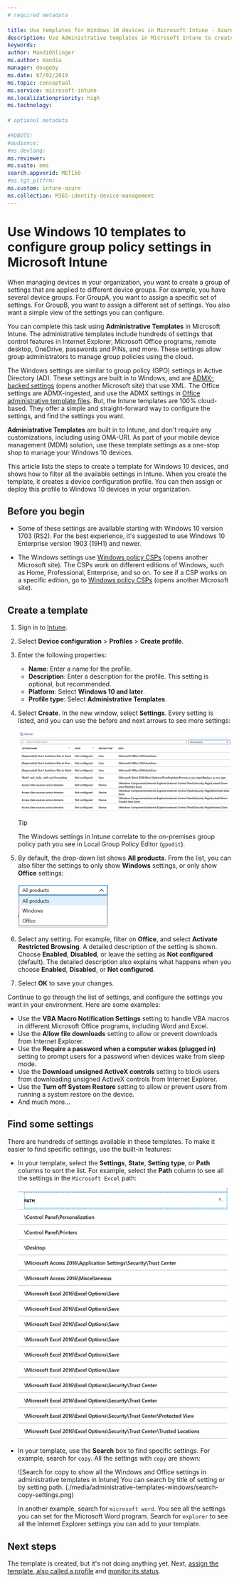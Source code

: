 ```yaml
---
# required metadata

title: Use templates for Windows 10 devices in Microsoft Intune - Azure | Microsoft Docs
description: Use Administrative templates in Microsoft Intune to create groups of settings for Windows 10 devices. Use these settings in a device configuration profile to control Office programs, secure features in Internet Explorer, control access to OneDrive, use remote desktop features, enable Auto-Play, set power management settings, use HTTP printing, use different user sign in options, and control the event log size.
keywords:
author: MandiOhlinger
ms.author: mandia
manager: dougeby
ms.date: 07/02/2019
ms.topic: conceptual
ms.service: microsoft-intune
ms.localizationpriority: high
ms.technology:

# optional metadata

#ROBOTS:
#audience:
#ms.devlang:
ms.reviewer:
ms.suite: ems
search.appverid: MET150
#ms.tgt_pltfrm:
ms.custom: intune-azure
ms.collection: M365-identity-device-management
---
```


# Use Windows 10 templates to configure group policy settings in Microsoft Intune

When managing devices in your organization, you want to create a group of settings that are applied to different device groups. For example, you have several device groups. For GroupA, you want to assign a specific set of settings. For GroupB, you want to assign a different set of settings. You also want a simple view of the settings you can configure.

You can complete this task using **Administrative Templates** in Microsoft Intune. The administrative templates include hundreds of settings that control features in Internet Explorer, Microsoft Office programs, remote desktop, OneDrive, passwords and PINs, and more. These settings allow group administrators to manage group policies using the cloud.

The Windows settings are similar to group policy (GPO) settings in Active Directory (AD). These settings are built in to Windows, and are [ADMX-backed settings](https://docs.microsoft.com/windows/client-management/mdm/understanding-admx-backed-policies) (opens another Microsoft site) that use XML. The Office settings are ADMX-ingested, and use the ADMX settings in [Office administrative template files](https://www.microsoft.com/download/details.aspx?id=49030). But, the Intune templates are 100% cloud-based. They offer a simple and straight-forward way to configure the settings, and find the settings you want.

**Administrative Templates** are built in to Intune, and don't require any customizations, including using OMA-URI. As part of your mobile device management (MDM) solution, use these template settings as a one-stop shop to manage your Windows 10 devices.

This article lists the steps to create a template for Windows 10 devices, and shows how to filter all the available settings in Intune. When you create the template, it creates a device configuration profile. You can then assign or deploy this profile to Windows 10 devices in your organization.

## Before you begin

- Some of these settings are available starting with Windows 10 version 1703 (RS2). For the best experience, it's suggested to use Windows 10 Enterprise version 1903 (19H1) and newer.

- The Windows settings use [Windows policy CSPs](https://docs.microsoft.com/windows/client-management/mdm/policy-configuration-service-provider#admx-backed-policies) (opens another Microsoft site). The CSPs work on different editions of Windows, such as Home, Professional, Enterprise, and so on. To see if a CSP works on a specific edition, go to [Windows policy CSPs](https://docs.microsoft.com/windows/client-management/mdm/policy-configuration-service-provider#admx-backed-policies) (opens another Microsoft site).

## Create a template

1. Sign in to [Intune](https://go.microsoft.com/fwlink/?linkid=2090973).
2. Select **Device configuration** > **Profiles** > **Create profile**.
3. Enter the following properties:

    - **Name**: Enter a name for the profile.
    - **Description**: Enter a description for the profile. This setting is optional, but recommended.
    - **Platform**: Select **Windows 10 and later**.
    - **Profile type**: Select **Administrative Templates**.

4. Select **Create**. In the new window, select **Settings**. Every setting is listed, and you can use the before and next arrows to see more settings:

    ![See a sample list of settings and use previous and next buttons](./media/administrative-templates-windows/administrative-templates-sample-settings-list.png)

    > [!TIP]
    > The Windows settings in Intune correlate to the on-premises group policy path you see in Local Group Policy Editor (`gpedit`).

5. By default, the drop-down list shows **All products**. From the list, you can also filter the settings to only show **Windows** settings, or only show **Office** settings:

    ![Filter the list to show all Windows or all Office settings in administrative templates in Intune](./media/administrative-templates-windows/administrative-templates-choose-windows-office-all-products.png)

6. Select any setting. For example, filter on **Office**, and select **Activate Restricted Browsing**. A detailed description of the setting is shown. Choose **Enabled**, **Disabled**, or leave the setting as **Not configured** (default). The detailed description also explains what happens when you choose **Enabled**, **Disabled**, or **Not configured**.
7. Select **OK** to save your changes.

Continue to go through the list of settings, and configure the settings you want in your environment. Here are some examples:

- Use the **VBA Macro Notification Settings** setting to handle VBA macros in different Microsoft Office programs, including Word and Excel.
- Use the **Allow file downloads** setting to allow or prevent downloads from Internet Explorer.
- Use the **Require a password when a computer wakes (plugged in)** setting to prompt users for a password when devices wake from sleep mode.
- Use the **Download unsigned ActiveX controls** setting to block users from downloading unsigned ActiveX controls from Internet Explorer.
- Use the **Turn off System Restore** setting to allow or prevent users from running a system restore on the device.
- And much more...

## Find some settings

There are hundreds of settings available in these templates. To make it easier to find specific settings, use the built-in features:

- In your template, select the **Settings**, **State**, **Setting type**, or **Path** columns to sort the list. For example, select the **Path** column to see all the settings in the `Microsoft Excel` path:

  ![Click path to show all the settings grouped by the group policy or ADMX path in administrative templates in Intune](./media/administrative-templates-windows/path-filter-shows-excel-options.png)

- In your template, use the **Search** box to find specific settings. For example, search for `copy`. All the settings with `copy` are shown:

  ![Search for copy to show all the Windows and Office settings in administrative templates in Intune] You can search by title of setting or by setting path. (./media/administrative-templates-windows/search-copy-settings.png) 

  In another example, search for `microsoft word`. You see all the settings you can set for the Microsoft Word program. Search for `explorer` to see all the Internet Explorer settings you can add to your template.

## Next steps

The template is created, but it's not doing anything yet. Next, [assign the template, also called a profile](device-profile-assign.md) and [monitor its status](device-profile-monitor.md).
